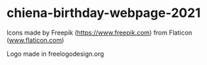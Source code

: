 # chiena-birthday-webpage-2021

Icons made by Freepik (https://www.freepik.com) from
Flaticon (www.flaticon.com)

Logo made in freelogodesign.org
